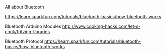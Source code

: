 

All about Bluetooth

https://learn.sparkfun.com/tutorials/bluetooth-basics/how-bluetooth-works


Bluetooth Arduino Modules
http://www.cooking-hacks.com/let-s-cook/fritzing-libraries 

Bluetooth Protocol 
https://learn.sparkfun.com/tutorials/bluetooth-basics/how-bluetooth-works 